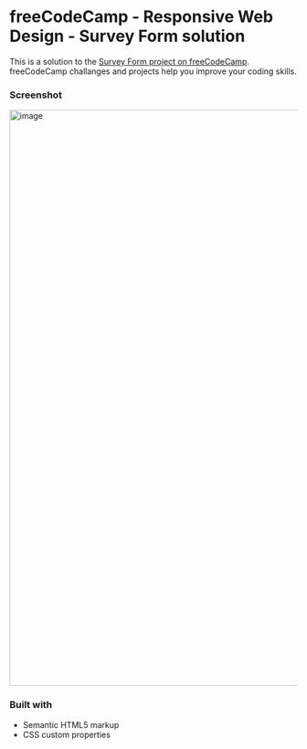 # freeCodeCamp - Responsive Web Design - Survey Form solution

This is a solution to the [Survey Form project on freeCodeCamp](https://www.freecodecamp.org/learn/2022/responsive-web-design/build-a-survey-form-project/build-a-survey-form). freeCodeCamp challanges and projects help you improve your coding skills.

### Screenshot
<img width="1009" alt="image" src="https://github.com/gab-holik/FCC---Survey-Form/assets/97192580/c99c6ee8-c1bc-44e8-9cf6-db4f9fbae12b">


### Built with

- Semantic HTML5 markup
- CSS custom properties
